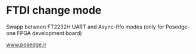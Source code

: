 # FTDI change mode

Swapp between FT2232H UART and Async-fifo modes 
(only for Posedge-one FPGA development board)

www.posedge.ir